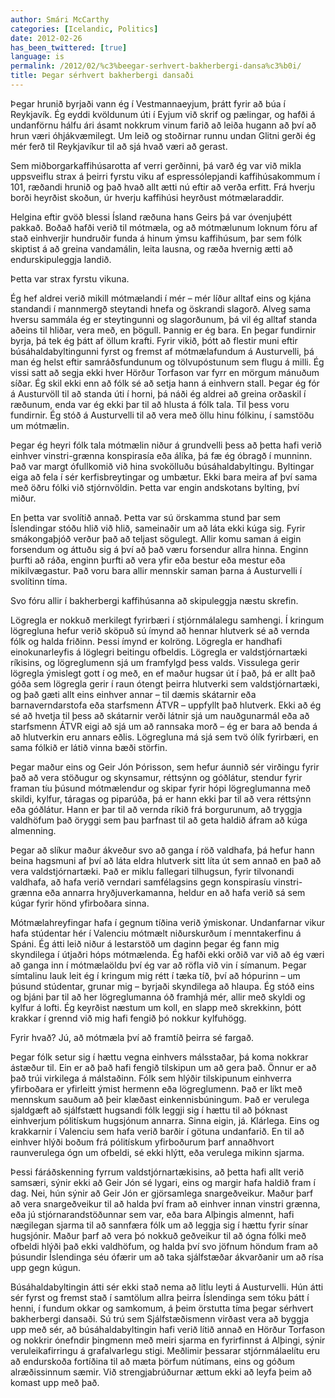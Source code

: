 ```yaml
---
author: Smári McCarthy
categories: [Icelandic, Politics]
date: 2012-02-26
has_been_twittered: [true]
language: is
permalink: /2012/02/%c3%beegar-serhvert-bakherbergi-dansa%c3%b0i/
title: Þegar sérhvert bakherbergi dansaði
---
```

<p class="wp-flattr-button">
  <a class="FlattrButton" style="display:none;" href="http://www.smarimccarthy.is/2012/02/%c3%beegar-serhvert-bakherbergi-dansa%c3%b0i/" title="Þegar sérhvert bakherbergi dansaði" rev="flattr;uid:smarimc;language:en_GB;category:text;button:compact;">Þegar hrunið byrjaði vann ég í Vestmannaeyjum, þrátt fyrir að búa í Reykjavík. Ég eyddi kvöldunum úti í Eyjum við skrif og pælingar, og hafði á undanförnu hálfu ári ásamt nokkrum vinum farið að leiða hugann að því að hrun væri óhjákvæmilegt. Um leið og stoðirnar runnu undan Glitni gerði ég mér ferð til Reykjavíkur til að sjá hvað væri að gerast. Sem miðborgarkaffihúsarotta af verri gerðinni, þá varð ég var við mikla uppsveiflu strax á þeirri fyrstu viku af espressólepjandi kaffihúsakommum í 101, ræðandi hrunið og það hvað allt ætti nú eftir að verða erfitt. Frá hverju borði heyrðist skoðun, úr hverju kaffihúsi heyrðust mótmælaraddir. Helgina eftir gvöð blessi Ísland ræðuna hans Geirs þá var óvenjuþétt pakkað. Boðað hafði verið til mótmæla, og að mótmælunum loknum fóru af stað einhverjir hundruðir funda á hinum ýmsu kaffihúsum, þar sem fólk skiptist á að greina vandamálin, leita lausna, og ræða </a>
</p>

Þegar hrunið byrjaði vann ég í Vestmannaeyjum, þrátt fyrir að búa í Reykjavík. Ég eyddi kvöldunum úti í Eyjum við skrif og pælingar, og hafði á undanförnu hálfu ári ásamt nokkrum vinum farið að leiða hugann að því að hrun væri óhjákvæmilegt. Um leið og stoðirnar runnu undan Glitni gerði ég mér ferð til Reykjavíkur til að sjá hvað væri að gerast.

Sem miðborgarkaffihúsarotta af verri gerðinni, þá varð ég var við mikla uppsveiflu strax á þeirri fyrstu viku af espressólepjandi kaffihúsakommum í 101, ræðandi hrunið og það hvað allt ætti nú eftir að verða erfitt. Frá hverju borði heyrðist skoðun, úr hverju kaffihúsi heyrðust mótmælaraddir.

Helgina eftir gvöð blessi Ísland ræðuna hans Geirs þá var óvenjuþétt pakkað. Boðað hafði verið til mótmæla, og að mótmælunum loknum fóru af stað einhverjir hundruðir funda á hinum ýmsu kaffihúsum, þar sem fólk skiptist á að greina vandamálin, leita lausna, og ræða hvernig ætti að endurskipuleggja landið.

Þetta var strax fyrstu vikuna.

Ég hef aldrei verið mikill mótmælandi í mér &#8211; mér líður alltaf eins og kjána standandi í mannmergð steytandi hnefa og öskrandi slagorð. Alveg sama hversu sammála ég er steytingunni og slagorðunum, þá vil ég alltaf standa aðeins til hliðar, vera með, en þögull. Þannig er ég bara. En þegar fundirnir byrja, þá tek ég þátt af öllum krafti. Fyrir vikið, þótt að flestir muni eftir búsáhaldabyltingunni fyrst og fremst af mótmælafundum á Austurvelli, þá man ég helst eftir samráðsfundunum og tölvupóstunum sem flugu á milli. Ég vissi satt að segja ekki hver Hörður Torfason var fyrr en mörgum mánuðum síðar. Ég skil ekki enn að fólk sé að setja hann á einhvern stall. Þegar ég fór á Austurvöll til að standa úti í horni, þá náði ég aldrei að greina orðaskil í ræðunum, enda var ég ekki þar til að hlusta á fólk tala. Til þess voru fundirnir. Ég stóð á Austurvelli til að vera með öllu hinu fólkinu, í samstöðu um mótmælin.

Þegar ég heyri fólk tala mótmælin niður á grundvelli þess að þetta hafi verið einhver vinstri-grænna konspirasía eða álíka, þá fæ ég óbragð í munninn. Það var margt ófullkomið við hina svokölluðu búsáhaldabyltingu. Byltingar eiga að fela í sér kerfisbreytingar og umbætur. Ekki bara meira af því sama með öðru fólki við stjórnvöldin. Þetta var engin andskotans bylting, því miður.

En þetta var svolítið annað. Þetta var sú örskamma stund þar sem Íslendingar stóðu hlið við hlið, sameinaðir um að láta ekki kúga sig. Fyrir smákongaþjóð verður það að teljast sögulegt. Allir komu saman á eigin forsendum og áttuðu sig á því að það væru forsendur allra hinna. Enginn þurfti að ráða, enginn þurfti að vera yfir eða bestur eða mestur eða mikilvægastur. Það voru bara allir mennskir saman þarna á Austurvelli í svolítinn tíma.

Svo fóru allir í bakherbergi kaffihúsanna að skipuleggja næstu skrefin.

Lögregla er nokkuð merkilegt fyrirbæri í stjórnmálalegu samhengi. Í kringum lögregluna hefur verið sköpuð sú ímynd að hennar hlutverk sé að vernda fólk og halda friðinn. Þessi ímynd er kolröng. Lögregla er handhafi einokunarleyfis á löglegri beitingu ofbeldis. Lögregla er valdstjórnartæki ríkisins, og lögreglumenn sjá um framfylgd þess valds. Vissulega gerir lögregla ýmislegt gott í og með, en ef maður hugsar út í það, þá er allt það góða sem lögregla gerir í raun ótengt þeirra hlutverki sem valdstjórnartæki, og það gæti allt eins einhver annar &#8211; til dæmis skátarnir eða barnaverndarstofa eða starfsmenn ÁTVR &#8211; uppfyllt það hlutverk. Ekki að ég sé að hvetja til þess að skátarnir verði látnir sjá um nauðgunarmál eða að starfsmenn ÁTVR eigi að sjá um að rannsaka morð &#8211; ég er bara að benda á að hlutverkin eru annars eðlis. Lögregluna má sjá sem tvö ólík fyrirbæri, en sama fólkið er látið vinna bæði störfin.

Þegar maður eins og Geir Jón Þórisson, sem hefur áunnið sér virðingu fyrir það að vera stöðugur og skynsamur, réttsýnn og góðlátur, stendur fyrir framan tíu þúsund mótmælendur og skipar fyrir hópi lögreglumanna með skildi, kylfur, táragas og piparúða, þá er hann ekki þar til að vera réttsýnn eða góðlátur. Hann er þar til að vernda ríkið frá borgurunum, að tryggja valdhöfum það öryggi sem þau þarfnast til að geta haldið áfram að kúga almenning.

Þegar að slíkur maður ákveður svo að ganga í röð valdhafa, þá hefur hann beina hagsmuni af því að láta eldra hlutverk sitt líta út sem annað en það að vera valdstjórnartæki. Það er miklu fallegari tilhugsun, fyrir tilvonandi valdhafa, að hafa verið verndari samfélagsins gegn konspirasíu vinstri-grænna eða annarra hryðjuverkamanna, heldur en að hafa verið sá sem kúgar fyrir hönd yfirboðara sinna.

Mótmælahreyfingar hafa í gegnum tíðina verið ýmiskonar. Undanfarnar vikur hafa stúdentar hér í Valenciu mótmælt niðurskurðum í menntakerfinu á Spáni. Ég átti leið niður á lestarstöð um daginn þegar ég fann mig skyndilega í útjaðri hóps mótmælenda. Ég hafði ekki orðið var við að ég væri að ganga inn í mótmælaöldu því ég var að röfla við vin í símanum. Þegar símtalinu lauk leit ég í kringum mig rétt í tæka tíð, því að hópurinn &#8211; um þúsund stúdentar, grunar mig &#8211; byrjaði skyndilega að hlaupa. Ég stóð eins og bjáni þar til að her lögreglumanna óð framhjá mér, allir með skyldi og kylfur á lofti. Ég keyrðist næstum um koll, en slapp með skrekkinn, þótt krakkar í grennd við mig hafi fengið þó nokkur kylfuhögg.

Fyrir hvað? Jú, að mótmæla því að framtíð þeirra sé fargað.

Þegar fólk setur sig í hættu vegna einhvers málsstaðar, þá koma nokkrar ástæður til. Ein er að það hafi fengið tilskipun um að gera það. Önnur er að það trúi virkilega á málstaðinn. Fólk sem hlýðir tilskipunum einhverra yfirboðara er yfirleitt ýmist hermenn eða lögreglumenn. Það er líkt með mennskum sauðum að þeir klæðast einkennisbúningum. Það er verulega sjaldgæft að sjálfstætt hugsandi fólk leggji sig í hættu til að þóknast einhverjum pólitískum hugsjónum annarra. Sinna eigin, já. Klárlega. Eins og krakkarnir í Valenciu sem hafa verið barðir í götuna undanfarið. En til að einhver hlýði boðum frá pólitískum yfirboðurum þarf annaðhvort raunverulega ógn um ofbeldi, sé ekki hlýtt, eða verulega mikinn sjarma.

Þessi fáráðskenning fyrrum valdstjórnartækisins, að þetta hafi allt verið samsæri, sýnir ekki að Geir Jón sé lygari, eins og margir hafa haldið fram í dag. Nei, hún sýnir að Geir Jón er gjörsamlega snargeðveikur. Maður þarf að vera snargeðveikur til að halda því fram að einhver innan vinstri grænna, eða jú stjórnarandstöðunnar sem var, eða bara Alþingis almennt, hafi nægilegan sjarma til að sannfæra fólk um að leggja sig í hættu fyrir sínar hugsjónir. Maður þarf að vera þó nokkuð geðveikur til að ógna fólki með ofbeldi hlýði það ekki valdhöfum, og halda því svo jöfnum höndum fram að þúsundir Íslendinga séu ófærir um að taka sjálfstæðar ákvarðanir um að rísa upp gegn kúgun.

Búsáhaldabyltingin átti sér ekki stað nema að litlu leyti á Austurvelli. Hún átti sér fyrst og fremst stað í samtölum allra þeirra Íslendinga sem tóku þátt í henni, í fundum okkar og samkomum, á þeim örstutta tíma þegar sérhvert bakherbergi dansaði. Sú trú sem Sjálfstæðismenn virðast vera að byggja upp með sér, að búsáhaldabyltingin hafi verið lítið annað en Hörður Torfason og nokkrir ónefndir þingmenn með meiri sjarma en fyrirfinnst á Alþingi, sýnir veruleikafirringu á grafalvarlegu stigi. Meðlimir þessarar stjórnmálaelítu eru að endurskoða fortíðina til að mæta þörfum nútímans, eins og góðum alræðissinnum sæmir. Við strengjabrúðurnar ættum ekki að leyfa þeim að komast upp með það.
